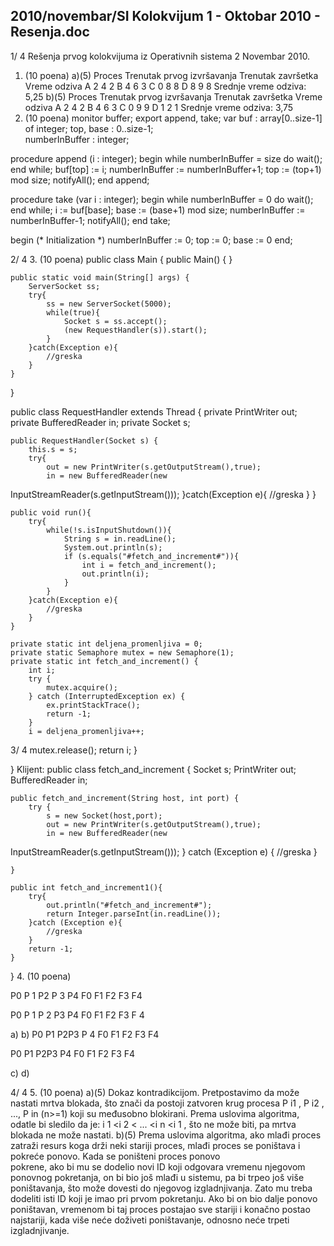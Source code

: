2010/novembar/SI Kolokvijum 1 - Oktobar 2010 - Resenja.doc
--------------------------------------------------------------------------------


1/  4 
Rešenja prvog kolokvijuma iz Operativnih sistema 2 
Novembar 2010. 
1. (10 poena) 
a)(5) 
Proces Trenutak prvog izvršavanja Trenutak završetka Vreme odziva 
A 2 4 2 
B 4 6 3 
C 0 8 8 
D 8 9 8 
Srednje vreme odziva: 5,25 
b)(5) 
Proces Trenutak prvog izvršavanja Trenutak završetka Vreme odziva 
A 2 4 2 
B 4 6 3 
C 0 9 9 
D 1 2 1 
Srednje vreme odziva: 3,75 
2. (10 poena) 
monitor buffer; 
  export append, take; 
  var 
    buf : array[0..size-1] of integer; 
    top, base : 0..size-1;  
    numberInBuffer : integer; 
 
  procedure append (i : integer); 
  begin 
    while numberInBuffer = size do 
      wait(); 
    end while; 
    buf[top] := i; 
    numberInBuffer := numberInBuffer+1; 
    top := (top+1) mod size; 
    notifyAll(); 
  end append; 
 
  procedure take (var i : integer); 
  begin 
    while numberInBuffer = 0 do 
      wait(); 
    end while; 
    i := buf[base]; 
    base := (base+1) mod size; 
    numberInBuffer := numberInBuffer-1; 
    notifyAll(); 
  end take; 
 
begin (* Initialization *) 
  numberInBuffer := 0; 
  top := 0; base := 0 
end;  

2/  4 
3. (10 poena) 
public class Main { 
    public Main() { 
    } 
     
    public static void main(String[] args) { 
        ServerSocket ss; 
        try{ 
            ss = new ServerSocket(5000); 
            while(true){ 
                Socket s = ss.accept(); 
                (new RequestHandler(s)).start(); 
            } 
        }catch(Exception e){ 
            //greska 
        } 
    } 
} 
 
public class RequestHandler extends Thread { 
    private PrintWriter out; 
    private BufferedReader in; 
    private Socket s; 
     
    public RequestHandler(Socket s) { 
        this.s = s; 
        try{ 
            out = new PrintWriter(s.getOutputStream(),true); 
            in = new BufferedReader(new 
InputStreamReader(s.getInputStream())); 
        }catch(Exception e){ 
            //greska 
        } 
    } 
     
    public void run(){ 
        try{ 
            while(!s.isInputShutdown()){ 
                String s = in.readLine(); 
                System.out.println(s); 
                if (s.equals("#fetch_and_increment#")){ 
                    int i = fetch_and_increment(); 
                    out.println(i); 
                } 
            } 
        }catch(Exception e){ 
            //greska 
        } 
    } 
     
    private static int deljena_promenljiva = 0; 
    private static Semaphore mutex = new Semaphore(1); 
    private static int fetch_and_increment() { 
        int i; 
        try { 
            mutex.acquire(); 
        } catch (InterruptedException ex) { 
            ex.printStackTrace(); 
            return -1; 
        } 
        i = deljena_promenljiva++; 

3/  4 
        mutex.release(); 
        return i; 
    } 
     
} 
Klijent: 
public class fetch_and_increment { 
    Socket s; 
    PrintWriter out; 
    BufferedReader in; 
     
    public fetch_and_increment(String host, int port) { 
        try { 
            s = new Socket(host,port); 
            out = new PrintWriter(s.getOutputStream(),true); 
            in = new BufferedReader(new 
InputStreamReader(s.getInputStream())); 
        } catch (Exception e) { 
            //greska 
        } 
         
    } 
     
    public int fetch_and_increment1(){ 
        try{ 
            out.println("#fetch_and_increment#"); 
            return Integer.parseInt(in.readLine()); 
        }catch (Exception e){ 
            //greska 
        } 
        return -1; 
    } 
     
} 
4. (10 poena) 
 
P0
P
1
P2
P
3
P4
F0
F1
F2
F3
F4
  
P0
P
1
P
2
P3
P4
F0
F1
F2
F3
F
4
  
  a)     b) 
P0
P1
P2P3
P
4
F0
F1
F2
F3
F4
 
P0
P1
P2P3
P4
F0
F1
F2
F3
F4
 
 c)     d) 
 

4/  4 
5. (10 poena) 
a)(5) Dokaz kontradikcijom. Pretpostavimo da može nastati mrtva blokada, što znači da 
postoji  zatvoren  krug  procesa  P
i1
, P
i2
,  ...,  P
in
    (n>=1) koji su međusobno blokirani. Prema 
uslovima algoritma, odatle bi sledilo da je: i
1
<i
2
< ... <i
n
<i
1
, što ne može biti, pa mrtva blokada 
ne može nastati. 
b)(5) Prema uslovima algoritma, ako mlađi   proces zatraži resurs koga drži neki stariji 
proces, mlađi   proces se poništava i pokreće ponovo. Kada se  poništeni  proces  ponovo  
pokrene,  ako  bi  mu  se  dodelio  novi  ID  koji  odgovara  vremenu  njegovom  ponovnog 
pokretanja, on bi bio još mlađi u sistemu, pa bi trpeo još više poništavanja, što može dovesti 
do njegovog izgladnjivanja. Zato mu treba dodeliti isti ID koji je imao pri prvom pokretanju. 
Ako bi on bio dalje ponovo poništavan, vremenom bi taj proces postajao sve stariji i konačno 
postao najstariji, kada više neće doživeti poništavanje, odnosno neće trpeti izgladnjivanje. 
 